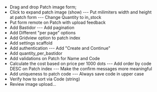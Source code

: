 * Drag and drop Patch image form;
* Click to expand patch image (show)
--- Put milimiters width and height at patch form
--- Change Quantity to in_stock
* Put form remote on Patch with upload feedback
* Add Bastidor
--- Add pagination
* Add Different "per page" options
* Add Gridview option to patch index
* Add settings scaffold
* Add authentication
--- Add "Create and Continue"
* Add quantity_per_bastidor
* Add validations on Patch for Name and Code
* Calculate the cost based on price per 1000 dots
--- Add order by code DESC on Patch index
--- Make the confirm messages more meaningful
* Add uniqueness to patch code
--- Always save code in upper case
* Verify how to sort via Code (string)
* Review image upload...